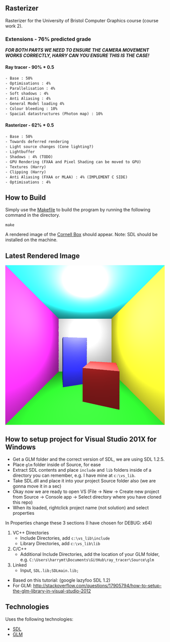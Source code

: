 ## Rasterizer

Rasterizer for the University of Bristol Computer Graphics course (course work 2).

### Extensions - 76% predicted grade

***FOR BOTH PARTS WE NEED TO ENSURE THE CAMERA MOVEMENT WORKS CORRECTLY, HARRY CAN YOU ENSURE THIS IS THE CASE!***

#### Ray tracer - 90% * 0.5
    - Base : 50%
    - Optimisations : 4%
    - Parallelisation : 4%
    - Soft shadows : 4%
    - Anti Aliasing : 4%
    - General Model loading 4%
    - Colour bleeding : 10%
    - Spacial datastructures (Photon map) : 10%

#### Rasterizer - 62% * 0.5
    - Base : 50%
    - Towards deferred rendering
    - Light source changes (Cone lighting?)
    - Lightbuffer
    - Shadows : 4% (TODO)
    - GPU Rendering (FXAA and Pixel Shading can be moved to GPU)
    - Textures (Harry)
    - Clipping (Harry)
    - Anti Aliasing (FXAA or MLAA) : 4% (IMPLEMENT C SIDE)
    - Optimisations : 4%


## How to Build

Simply use the [Makefile](Makefile) to build the program by running the following command in the directory.

```
make
```

A rendered image of the [Cornell Box](https://en.wikipedia.org/wiki/Cornell_box) should appear.
Note: SDL should be installed on the machine.

## Latest Rendered Image

![Screenshot](screenshot.bmp "Rendered Image")

## How to setup project for Visual Studio 201X for Windows

- Get a GLM folder and the correct version of SDL, we are using SDL 1.2.5.
- Place `glm` folder inside of Source, for ease
- Extract SDL contents and place `include` and `lib` folders inside of a directory you can remember, e.g. I have mine at `c:\vs_lib`.
- Take SDL.dll and place it into your project Source folder also (we are gonna move it in a sec)
- Okay now we are ready to open VS (File -> New -> Create new project from Source -> Console app -> Select directory where you have cloned this repo)
- When its loaded, rightclick project name (not solution) and select properties


In Properties change these 3 sections (I have chosen for DEBUG: x64)

1. VC++ Directories
    - Include Directories, add `c:\vs_lib\include`
    - Library Directories, add `c:\vs_lib\lib`
2. C/C++
    - Additional Include Directories, add the location of your GLM folder, e.g. `C:\Users\harrymt\Documents\GitHub\ray_tracer\Source\glm`
3. Linked
    - Input, `SDL.lib;SDLmain.lib;`


- Based on this tutorial: (google lazyfoo SDL 1.2)
- For GLM: http://stackoverflow.com/questions/17905794/how-to-setup-the-glm-library-in-visual-studio-2012

## Technologies

Uses the following technologies:

- [SDL](http://www.libsdl.org)
- [GLM](http://glm.g-truc.net)
